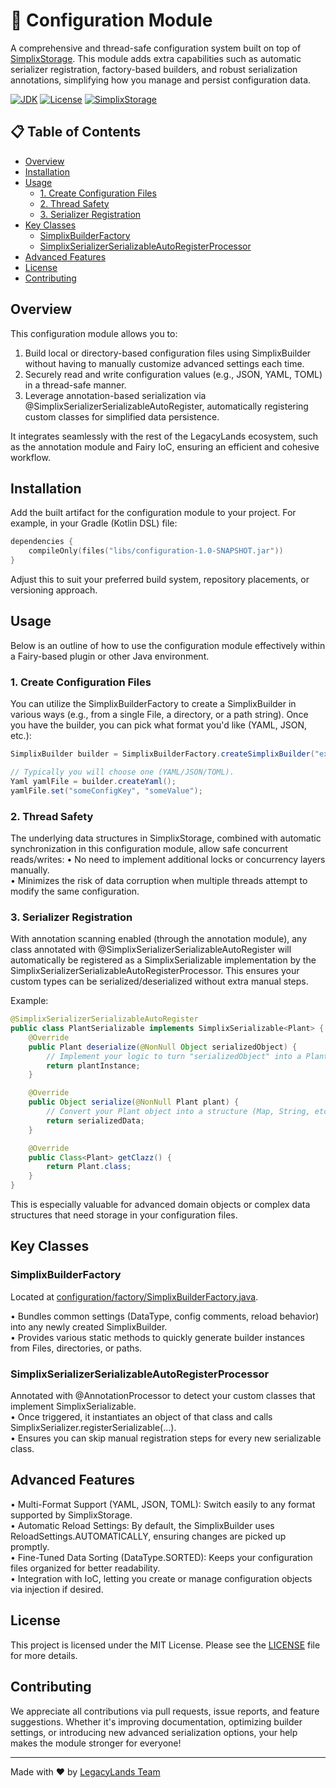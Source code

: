 # 🔧 Configuration Module

A comprehensive and thread-safe configuration system built on top of 
[SimplixStorage](https://github.com/Simplix-Softworks/SimplixStorage). This module adds extra 
capabilities such as automatic serializer registration, factory-based builders, and robust 
serialization annotations, simplifying how you manage and persist configuration data.

[![JDK](https://img.shields.io/badge/JDK-17%2B-blue.svg)](https://www.oracle.com/java/technologies/javase/jdk17-archive-downloads.html)
[![License](https://img.shields.io/badge/license-MIT-green.svg)](LICENSE)
[![SimplixStorage](https://img.shields.io/badge/SimplixStorage-3.2.7-orange.svg)](https://github.com/Simplix-Softworks/SimplixStorage)

## 📋 Table of Contents
- [Overview](#overview)
- [Installation](#installation)
- [Usage](#usage)
  - [1. Create Configuration Files](#1-create-configuration-files)
  - [2. Thread Safety](#2-thread-safety)
  - [3. Serializer Registration](#3-serializer-registration)
- [Key Classes](#key-classes)
  - [SimplixBuilderFactory](#simplixbuilderfactory)
  - [SimplixSerializerSerializableAutoRegisterProcessor](#simplixserializerserializableautoregisterprocessor)
- [Advanced Features](#advanced-features)
- [License](#license)
- [Contributing](#contributing)

## Overview

This configuration module allows you to:
1. Build local or directory-based configuration files using SimplixBuilder without having to manually 
   customize advanced settings each time.  
2. Securely read and write configuration values (e.g., JSON, YAML, TOML) in a thread-safe manner.  
3. Leverage annotation-based serialization via @SimplixSerializerSerializableAutoRegister, automatically 
   registering custom classes for simplified data persistence.  

It integrates seamlessly with the rest of the LegacyLands ecosystem, such as the annotation module 
and Fairy IoC, ensuring an efficient and cohesive workflow.

## Installation

Add the built artifact for the configuration module to your project. For example, in your Gradle 
(Kotlin DSL) file:

```kotlin
dependencies {
    compileOnly(files("libs/configuration-1.0-SNAPSHOT.jar"))
}
```

Adjust this to suit your preferred build system, repository placements, or versioning approach.

## Usage

Below is an outline of how to use the configuration module effectively within a Fairy-based plugin or 
other Java environment.

### 1. Create Configuration Files

You can utilize the SimplixBuilderFactory to create a SimplixBuilder in various ways (e.g., from a 
single File, a directory, or a path string). Once you have the builder, you can pick what format 
you'd like (YAML, JSON, etc.):

```java
SimplixBuilder builder = SimplixBuilderFactory.createSimplixBuilder("example", "D:/");

// Typically you will choose one (YAML/JSON/TOML).
Yaml yamlFile = builder.createYaml();
yamlFile.set("someConfigKey", "someValue");
```

### 2. Thread Safety

The underlying data structures in SimplixStorage, combined with automatic synchronization in this 
configuration module, allow safe concurrent reads/writes:
• No need to implement additional locks or concurrency layers manually.  
• Minimizes the risk of data corruption when multiple threads attempt to modify the same configuration.

### 3. Serializer Registration

With annotation scanning enabled (through the annotation module), any class annotated with 
@SimplixSerializerSerializableAutoRegister will automatically be registered as a SimplixSerializable 
implementation by the SimplixSerializerSerializableAutoRegisterProcessor. This ensures your custom 
types can be serialized/deserialized without extra manual steps.

Example:
```java
@SimplixSerializerSerializableAutoRegister
public class PlantSerializable implements SimplixSerializable<Plant> {
    @Override
    public Plant deserialize(@NonNull Object serializedObject) {
        // Implement your logic to turn "serializedObject" into a Plant instance
        return plantInstance;
    }

    @Override
    public Object serialize(@NonNull Plant plant) {
        // Convert your Plant object into a structure (Map, String, etc.) for storage
        return serializedData;
    }

    @Override
    public Class<Plant> getClazz() {
        return Plant.class;
    }
}
```

This is especially valuable for advanced domain objects or complex data structures that need storage 
in your configuration files.

## Key Classes

### SimplixBuilderFactory
Located at 
[configuration/factory/SimplixBuilderFactory.java](src/main/java/net/legacy/library/configuration/factory/SimplixBuilderFactory.java).

• Bundles common settings (DataType, config comments, reload behavior) into any newly created 
  SimplixBuilder.  
• Provides various static methods to quickly generate builder instances from Files, directories, or paths.

### SimplixSerializerSerializableAutoRegisterProcessor
Annotated with @AnnotationProcessor to detect your custom classes that implement SimplixSerializable.  
• Once triggered, it instantiates an object of that class and calls SimplixSerializer.registerSerializable(...).  
• Ensures you can skip manual registration steps for every new serializable class.

## Advanced Features

• Multi-Format Support (YAML, JSON, TOML): Switch easily to any format supported by SimplixStorage.  
• Automatic Reload Settings: By default, the SimplixBuilder uses ReloadSettings.AUTOMATICALLY, ensuring 
  changes are picked up promptly.  
• Fine-Tuned Data Sorting (DataType.SORTED): Keeps your configuration files organized for better readability.  
• Integration with IoC, letting you create or manage configuration objects via injection if desired.

## License

This project is licensed under the MIT License. Please see the [LICENSE](../LICENSE) file for more details.

## Contributing

We appreciate all contributions via pull requests, issue reports, and feature suggestions. Whether 
it's improving documentation, optimizing builder settings, or introducing new advanced serialization 
options, your help makes the module stronger for everyone!

---


Made with ❤️ by [LegacyLands Team](https://github.com/LegacyLands)

